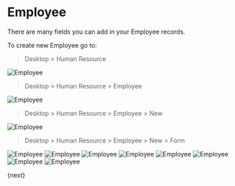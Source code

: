 <!-- add-breadcrumbs -->
<!-- add-breadcrumbs -->
# Employee

There are many fields you can add in your Employee records.

To create new Employee go to:

> Desktop > Human Resource

<img class="screenshot" alt="Employee" src="/docs/assets/img/tablix/desktop/HR.png">

> Desktop > Human Resource > Employee

<img class="screenshot" alt="Employee" src="/docs/assets/img/tablix/employee/Employee_main_page.png">

> Desktop > Human Resource > Employee > New

<img class="screenshot" alt="Employee" src="/docs/assets/img/tablix/employee/Employee_list.png">

> Desktop > Human Resource >  Employee > New > Form

<img class="screenshot" alt="Employee" src="/docs/assets/img/tablix/employee/Emp1.png">
<img class="screenshot" alt="Employee" src="/docs/assets/img/tablix/employee/Emp2.png">
<img class="screenshot" alt="Employee" src="/docs/assets/img/tablix/employee/Emp3.png">
<img class="screenshot" alt="Employee" src="/docs/assets/img/tablix/employee/Emp4.png">
<img class="screenshot" alt="Employee" src="/docs/assets/img/tablix/employee/Emp5.png">
<img class="screenshot" alt="Employee" src="/docs/assets/img/tablix/employee/Emp6.png">
<img class="screenshot" alt="Employee" src="/docs/assets/img/tablix/employee/Emp7.png">
<img class="screenshot" alt="Employee" src="/docs/assets/img/tablix/employee/Emp8.png">


{next}
